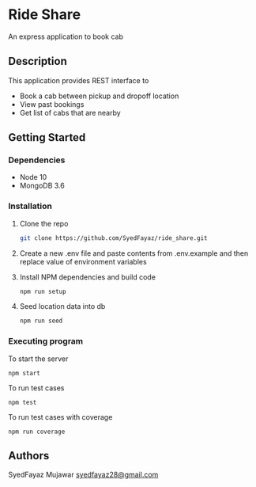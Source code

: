 # Ride Share

An express application to book cab

## Description

This application provides REST interface to
* Book a cab between pickup and dropoff location
* View past bookings
* Get list of cabs that are nearby

## Getting Started

### Dependencies

* Node 10
* MongoDB 3.6

### Installation

1. Clone the repo
   ```sh
   git clone https://github.com/SyedFayaz/ride_share.git
   ```
2. Create a new .env file and paste contents from .env.example and then replace value of environment variables
   
3. Install NPM dependencies and build code
   ```sh
   npm run setup
   ```
4. Seed location data into db
   ```sh
   npm run seed
   ```

### Executing program

To start the server
```
npm start
```
To run test cases
```
npm test
```
To run test cases with coverage
```
npm run coverage
```


## Authors


SyedFayaz Mujawar
<syedfayaz28@gmail.com>
